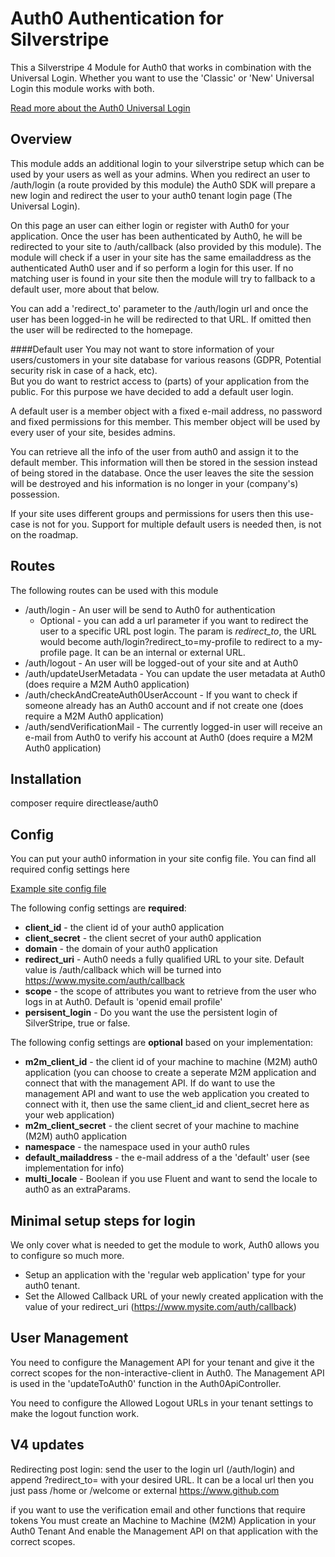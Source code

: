 

# Auth0 Authentication for Silverstripe
This a Silverstripe 4 Module for Auth0 that works in combination with the Universal Login.
Whether you want to use the 'Classic' or 'New' Universal Login this module works with both.

[Read more about the Auth0 Universal Login](https://auth0.com/docs/universal-login)

## Overview
This module adds an additional login to your silverstripe setup which can be used by your users as well as your admins.
When you redirect an user to /auth/login (a route provided by this module) the Auth0 SDK will prepare a new login and redirect the user to your auth0 tenant login page (The Universal Login).

On this page an user can either login or register with Auth0 for your application. Once the user has been authenticated by Auth0, he will be redirected to your site to /auth/callback (also provided by this module).
The module will check if a user in your site has the same emailaddress as the authenticated Auth0 user and if so perform a login for this user.
If no matching user is found in your site then the module will try to fallback to a default user, more about that below.

You can add a 'redirect_to' parameter to the /auth/login url and once the user has been logged-in he will be redirected to that URL.
If omitted then the user will be redirected to the homepage. 

####Default user
You may not want to store information of your users/customers in your site database for various reasons (GDPR, Potential security risk in case of a hack, etc).  
But you do want to restrict access to (parts) of your application from the public.
For this purpose we have decided to add a default user login.

A default user is a member object with a fixed e-mail address, no password and fixed permissions for this member.
This member object will be used by every user of your site, besides admins.

You can retrieve all the info of the user from auth0 and assign it to the default member.
This information will then be stored in the session instead of being stored in the database.
Once the user leaves the site the session will be destroyed and his information is no longer in your (company's) possession.
 
If your site uses different groups and permissions for users then this use-case is not for you.
Support for multiple default users is needed then, is not on the roadmap.


## Routes
The following routes can be used with this module

* /auth/login - An user will be send to Auth0 for authentication
  * Optional - you can add a url parameter if you want to redirect the user to a specific URL post login. 
    The param is *redirect_to*, the URL would become auth/login?redirect_to=my-profile to redirect to a my-profile page. 
    It can be an internal or external URL.
* /auth/logout - An user will be logged-out of your site and at Auth0
* /auth/updateUserMetadata - You can update the user metadata at Auth0 (does require a M2M Auth0 application)
* /auth/checkAndCreateAuth0UserAccount - If you want to check if someone already has an Auth0 account and if not create one (does require a M2M Auth0 application)
* /auth/sendVerificationMail - The currently logged-in user will receive an e-mail from Auth0 to verify his account at Auth0 (does require a M2M Auth0 application)

## Installation  
composer require directlease/auth0

## Config
You can put your auth0 information in your site config file.
You can find all required config settings here  

[Example site config file](site_config.yml)

The following config settings are **required**:

* **client_id** - the client id of your auth0 application
* **client_secret** - the client secret of your auth0 application
* **domain** - the domain of your auth0 application
* **redirect_uri** - Auth0 needs a fully qualified URL to your site. Default value is /auth/callback which will be turned into https://www.mysite.com/auth/callback
* **scope** - the scope of attributes you want to retrieve from the user who logs in at Auth0.
Default is 'openid email profile'
* **persisent_login** - Do you want the use the persistent login of SilverStripe, true or false.

The following config settings are **optional** based on your implementation:

* **m2m_client_id** - the client id of your machine to machine (M2M) auth0 application (you can choose to create a seperate M2M application and connect that with the management API. If do want to use the management API and want to use the web application you created to connect with it, then use the same client_id and client_secret here as your web application)
* **m2m_client_secret** - the client secret of your machine to machine (M2M) auth0 application
* **namespace** - the namespace used in your auth0 rules 
* **default_mailaddress** - the e-mail address of a the 'default' user (see implementation for info)
* **multi_locale** - Boolean if you use Fluent and want to send the locale to auth0 as an extraParams.

## Minimal setup steps for login
We only cover what is needed to get the module to work, Auth0 allows you to configure so much more.

* Setup an application with the 'regular web application' type for your auth0 tenant.
* Set the Allowed Callback URL of your newly created application with the value of your redirect_uri (https://www.mysite.com/auth/callback)


## User Management
You need to configure the Management API for your tenant and give it the correct scopes for the non-interactive-client in Auth0. The Management API is used in the 'updateToAuth0' function in the Auth0ApiController. 

You need to configure the Allowed Logout URLs in your tenant settings to make the logout function work.

## V4 updates

Redirecting post login:
send the user to the login url (/auth/login) and append ?redirect_to= with your desired URL.
It can be a local url then you just pass /home or /welcome or external https://www.github.com

if you want to use the verification email and other functions that require tokens
You must create an Machine to Machine (M2M) Application in your Auth0 Tenant
And enable the Management API on that application with the correct scopes.
